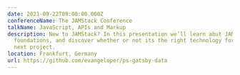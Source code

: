 ```yaml
---
date: 2021-09-22T09:00:00.000Z
conferenceName: The JAMStack Conference
talkName: JavaScript, APIs and Markup
description: New to JAMStack? In this presentation we’ll learn abut JAMStack
  foundations, and discover whether or not its the right technology for your
  next project.
location: Frankfurt, Germany
url: https://github.com/evangeloper/ps-gatsby-data
---
```

